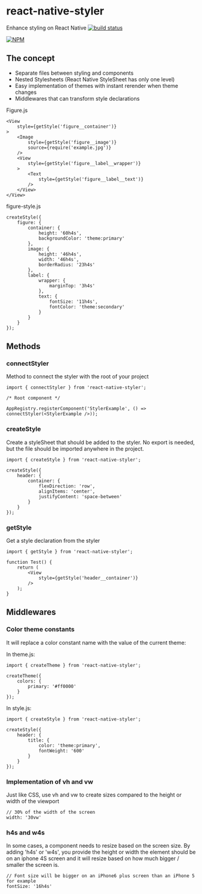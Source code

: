 # react-native-styler
Enhance styling on React Native [![build status](https://travis-ci.org/dejakob/react-native-styler.svg?branch=master)](https://travis-ci.org/dejakob/react-native-styler)

[![NPM](https://nodei.co/npm/react-native-styler.png)](https://npmjs.org/package/react-native-styler)

## The concept
* Separate files between styling and components
* Nested Stylesheets (React Native StyleSheet has only one level)
* Easy implementation of themes with instant rerender when theme changes
* Middlewares that can transform style declarations

Figure.js
```
<View
    style={getStyle('figure__container')}
>
    <Image
        style={getStyle('figure__image')}
        source={require('example.jpg')}
    />
    <View
        style={getStyle('figure__label__wrapper')}
    >
        <Text
            style={getStyle('figure__label__text')}
        />
    </View>
</View>
```

figure-style.js
```
createStyle({
    figure: {
        container: {
            height: '60h4s',
            backgroundColor: 'theme:primary'
        },
        image: {
            height: '46h4s',
            width: '46h4s',
            borderRadius: '23h4s'
        },
        label: {
            wrapper: {
                marginTop: '3h4s'
            },
            text: {
                fontSize: '11h4s',
                fontColor: 'theme:secondary'
            }
        }
    }
});
```


## Methods
### connectStyler
Method to connect the styler with the root of your project
```
import { connectStyler } from 'react-native-styler';

/* Root component */

AppRegistry.registerComponent('StylerExample', () => connectStyler(<StylerExample />));
```

### createStyle
Create a styleSheet that should be added to the styler.
No export is needed, but the file should be imported anywhere in the project.
```
import { createStyle } from 'react-native-styler';

createStyle({
    header: {
        container: {
            flexDirection: 'row',
            alignItems: 'center',
            justifyContent: 'space-between'
        }
    }
});
```

### getStyle
Get a style declaration from the styler
```
import { getStyle } from 'react-native-styler';

function Test() {
    return (
        <View
            style={getStyle('header__container')}
        />
    );
}
```

## Middlewares
### Color theme constants
It will replace a color constant name with the value of the current theme:

In theme.js:
```
import { createTheme } from 'react-native-styler';

createTheme({
    colors: {
        primary: '#ff0000'
    }
});
```

In style.js:
```
import { createStyle } from 'react-native-styler';

createStyle({
    header: {
        title: {
            color: 'theme:primary',
            fontWeight: '600'
        }
    }
});
```

### Implementation of vh and vw
Just like CSS, use vh and vw to create sizes compared to the height or width of the viewport

```
// 30% of the width of the screen
width: '30vw'
```

### h4s and w4s
In some cases, a component needs to resize based on the screen size.
By adding 'h4s' or 'w4s', you provide the height or width the element should be on an iphone 4S screen
and it will resize based on how much bigger / smaller the screen is.

```
// Font size will be bigger on an iPhone6 plus screen than an iPhone 5 for example
fontSize: '16h4s'
```